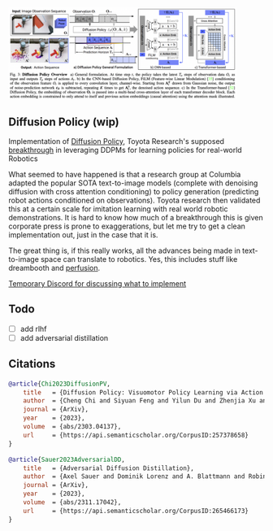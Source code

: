 <img src="./diffusion-policy.png" width="450px"></img>

## Diffusion Policy (wip)

Implementation of <a href="https://arxiv.org/abs/2303.04137">Diffusion Policy</a>, Toyota Research's supposed <a href="https://www.tri.global/news/toyota-research-institute-unveils-breakthrough-teaching-robots-new-behaviors">breakthrough</a> in leveraging DDPMs for learning policies for real-world Robotics

What seemed to have happened is that a research group at Columbia adapted the popular SOTA text-to-image models (complete with denoising diffusion with cross attention conditioning) to policy generation (predicting robot actions conditioned on observations). Toyota research then validated this at a certain scale for imitation learning with real world robotic demonstrations. It is hard to know how much of a breakthrough this is given corporate press is prone to exaggerations, but let me try to get a clean implementation out, just in the case that it is.

The great thing is, if this really works, all the advances being made in text-to-image space can translate to robotics. Yes, this includes stuff like dreambooth and <a href="https://github.com/lucidrains/perfusion-pytorch">perfusion</a>.

<a href="https://discord.gg/q3XM7RWd">Temporary Discord for discussing what to implement</a>

## Todo

- [ ] add rlhf
- [ ] add adversarial distillation

## Citations

```bibtex
@article{Chi2023DiffusionPV,
    title   = {Diffusion Policy: Visuomotor Policy Learning via Action Diffusion},
    author  = {Cheng Chi and Siyuan Feng and Yilun Du and Zhenjia Xu and Eric A. Cousineau and Benjamin Burchfiel and Shuran Song},
    journal = {ArXiv},
    year    = {2023},
    volume  = {abs/2303.04137},
    url     = {https://api.semanticscholar.org/CorpusID:257378658}
}
```

```bibtex
@article{Sauer2023AdversarialDD,
    title   = {Adversarial Diffusion Distillation},
    author  = {Axel Sauer and Dominik Lorenz and A. Blattmann and Robin Rombach},
    journal = {ArXiv},
    year    = {2023},
    volume  = {abs/2311.17042},
    url     = {https://api.semanticscholar.org/CorpusID:265466173}
}
```
